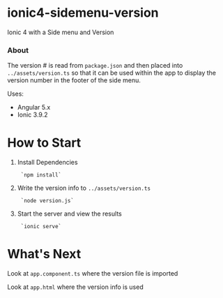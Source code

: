 # ionic4-sidemenu-version
Ionic 4 with a Side menu and Version

### About
The version # is read from `package.json` and then placed into `../assets/version.ts` so that it can be used within the app to display the version number in the footer of the side menu.

Uses:
- Angular 5.x
- Ionic 3.9.2

# How to Start


1. Install Dependencies

        `npm install`

2. Write the version info to `../assets/version.ts`

        `node version.js` 

3. Start the server and view the results

        `ionic serve`


# What's Next

Look at `app.component.ts` where the version file is imported

Look at `app.html` where the version info is used
